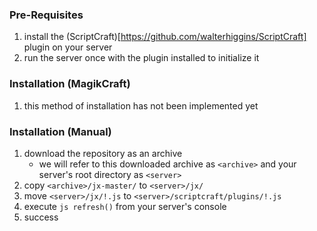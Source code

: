 ### Pre-Requisites
1. install the (ScriptCraft)[https://github.com/walterhiggins/ScriptCraft] plugin on your server
2. run the server once with the plugin installed to initialize it

### Installation (MagikCraft)
1. this method of installation has not been implemented yet

### Installation (Manual)
1. download the repository as an archive
   - we will refer to this downloaded archive as `<archive>` and your server's root directory as `<server>`
2. copy `<archive>/jx-master/` to `<server>/jx/`
3. move `<server>/jx/!.js` to `<server>/scriptcraft/plugins/!.js`
4. execute `js refresh()` from your server's console
5. success